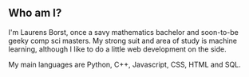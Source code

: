 <h2> Who am I?</h2>
I'm Laurens Borst, once a savy mathematics bachelor and soon-to-be geeky comp sci masters. My strong suit and area of study is machine learning, although I like to do a little web development on the side.

My main languages are Python, C++, Javascript, CSS, HTML and SQL.

